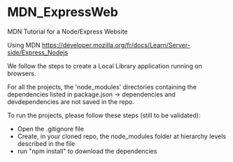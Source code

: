 # MDN_ExpressWeb
MDN Tutorial for a Node/Express Website

Using MDN
<a href="https://developer.mozilla.org/fr/docs/Learn/Server-side/Express_Nodejs" target="_blank">https://developer.mozilla.org/fr/docs/Learn/Server-side/Express_Nodejs</a> 


We follow the steps to create a Local Library application running on browsers.

For all the projects, the 'node_modules' directories containing the dependencies listed in package.json -> dependencies and devdependencies are not saved in the repo.

To run the projects, please follow these steps (still to be validated):
- Open the .gitignore file
- Create, in your cloned repo, the node_modules folder at hierarchy levels described in the file 
- run "npm install" to download the dependencies
